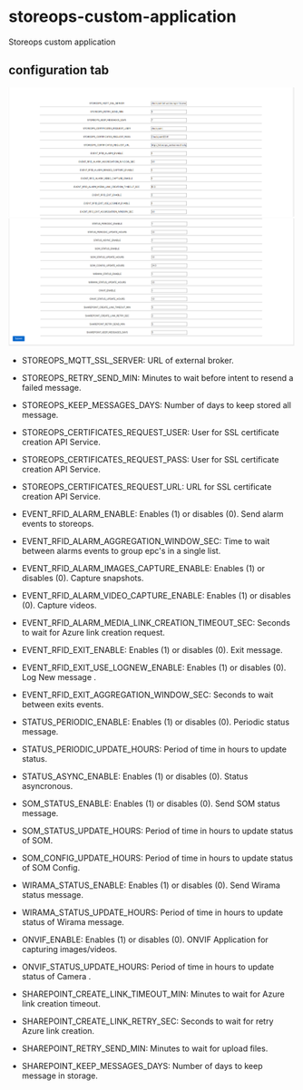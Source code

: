 # storeops-custom-application
Storeops custom application



## configuration tab
![plot](./storeops-config-1.png)
![plot](./storeops-config-2.png)

- STOREOPS_MQTT_SSL_SERVER: URL of external broker. 

- STOREOPS_RETRY_SEND_MIN: Minutes to wait before intent to resend a failed message.

- STOREOPS_KEEP_MESSAGES_DAYS: Number of days to keep stored all message.

- STOREOPS_CERTIFICATES_REQUEST_USER:  User for SSL certificate creation API Service.

- STOREOPS_CERTIFICATES_REQUEST_PASS:  User for SSL certificate creation API Service.

- STOREOPS_CERTIFICATES_REQUEST_URL:  URL for SSL certificate creation API Service.

- EVENT_RFID_ALARM_ENABLE:   Enables (1) or disables (0). Send alarm events to storeops.

- EVENT_RFID_ALARM_AGGREGATION_WINDOW_SEC: Time to wait between alarms events to group epc's in a single list.

- EVENT_RFID_ALARM_IMAGES_CAPTURE_ENABLE: Enables (1) or disables (0). Capture snapshots.

- EVENT_RFID_ALARM_VIDEO_CAPTURE_ENABLE:  Enables (1) or disables (0). Capture videos.

- EVENT_RFID_ALARM_MEDIA_LINK_CREATION_TIMEOUT_SEC: Seconds to wait for Azure link creation request.

- EVENT_RFID_EXIT_ENABLE: Enables (1) or disables (0). Exit message.

- EVENT_RFID_EXIT_USE_LOGNEW_ENABLE:  Enables (1) or disables (0). Log New message .

- EVENT_RFID_EXIT_AGGREGATION_WINDOW_SEC:  Seconds to wait between exits events.

- STATUS_PERIODIC_ENABLE: Enables (1) or disables (0). Periodic status message.

- STATUS_PERIODIC_UPDATE_HOURS: Period of time in hours to update status.

- STATUS_ASYNC_ENABLE: Enables (1) or disables (0). Status asyncronous.

- SOM_STATUS_ENABLE: Enables (1) or disables (0). Send SOM status message.

- SOM_STATUS_UPDATE_HOURS: Period of time in hours to update status of SOM.

- SOM_CONFIG_UPDATE_HOURS: Period of time in hours to update status of SOM Config.

- WIRAMA_STATUS_ENABLE: Enables (1) or disables (0). Send Wirama status message.

- WIRAMA_STATUS_UPDATE_HOURS: Period of time in hours to update status of Wirama message.

- ONVIF_ENABLE: Enables (1) or disables (0). ONVIF Application for capturing images/videos.

- ONVIF_STATUS_UPDATE_HOURS: Period of time in hours to update status of Camera .

- SHAREPOINT_CREATE_LINK_TIMEOUT_MIN: Minutes to wait for Azure link creation timeout.

- SHAREPOINT_CREATE_LINK_RETRY_SEC: Seconds to wait for retry Azure link creation.

- SHAREPOINT_RETRY_SEND_MIN: Minutes to wait for upload files.

- SHAREPOINT_KEEP_MESSAGES_DAYS: Number of days to keep message in storage.